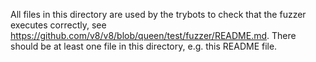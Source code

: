 All files in this directory are used by the trybots to check that the fuzzer
executes correctly, see
https://github.com/v8/v8/blob/queen/test/fuzzer/README.md. There should be at
least one file in this directory, e.g. this README file.
